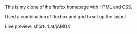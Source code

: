 This is my clone of the firefox homepage with HTML and CSS.

Used a combination of flexbox and grid to set up the layout

LIve preview: shorturl.at/jAMQ4
